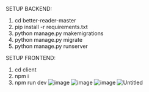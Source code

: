 SETUP BACKEND:
1. cd better-reader-master
2. pip install -r requirements.txt
3. python manage.py makemigrations
4. python manage.py migrate
5. python manage.py runserver

SETUP FRONTEND:
1. cd client
2. npm i
3. npm run dev
![image](https://github.com/user-attachments/assets/acea317c-b20e-4fc8-a519-197ba277926e)
![image](https://github.com/user-attachments/assets/42032a9e-1a49-451e-8d3f-8e93b18f3433)
![image](https://github.com/user-attachments/assets/cc411bfa-e5d5-4bb9-aeb9-f618d9489994)
![Untitled](https://github.com/user-attachments/assets/4ae8dcb4-d177-4200-8ede-d14f375e459e)
